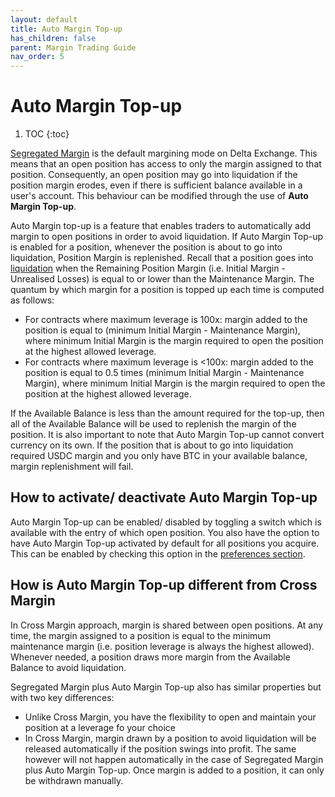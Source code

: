 ```yaml
---
layout: default
title: Auto Margin Top-up
has_children: false
parent: Margin Trading Guide
nav_order: 5
---
```


# Auto Margin Top-up

1. TOC
{:toc}

[Segregated Margin]({{site.baseurl}}/docs/trading-guide/margin-explainer/#margining-explainer) is the default margining mode on Delta Exchange. This means that an open position has access to only the margin assigned to that position. Consequently, an open position may go into liquidation if the position margin erodes, even if there is sufficient balance available in a user's account. This behaviour can be modified through the use of **Auto Margin Top-up**. 

Auto Margin top-up is a feature that enables traders to automatically add margin to open positions in order to avoid liquidation. If Auto Margin Top-up is enabled for a position, whenever the position is about to go into liquidation, Position Margin is replenished. Recall that a position goes into [liquidation]({{site.baseurl}}/docs/trading-guide/Liquidation/#liquidation) when the Remaining Position Margin (i.e. Initial Margin - Unrealised Losses) is equal to or lower than the Maintenance Margin. The quantum by which margin for a position is topped up each time is computed as follows:
 - For contracts where maximum leverage is 100x: margin added to the position is equal to (minimum Initial Margin - Maintenance Margin), where minimum Initial Margin is the margin required to open the position at the highest allowed leverage.
 - For contracts where maximum leverage is <100x: margin added to the position is equal to 0.5 times (minimum Initial Margin - Maintenance Margin), where minimum Initial Margin is the margin required to open the position at the highest allowed leverage.

 If the Available Balance is less than the amount required for the top-up, then all of the Available Balance will be used to replenish the margin of the position. It is also important to note that Auto Margin Top-up cannot convert currency on its own. If the position that is about to go into liquidation required USDC margin and you only have BTC in your available balance, margin replenishment will fail. 

 
## How to activate/ deactivate Auto Margin Top-up 

Auto Margin Top-up can be enabled/ disabled by toggling a switch which is available with the entry of which open position. You also have the option to have Auto Margin Top-up activated by default for all positions you acquire. This can be enabled by checking this option in the [preferences section](https://www.delta.exchange/app/account/preferences).


## How is Auto Margin Top-up different from Cross Margin

In Cross Margin approach, margin is shared between open positions. At any time, the margin assigned to a position is equal to the minimum maintenance margin (i.e. position leverage is always the highest allowed). Whenever needed, a position draws more margin from the Available Balance to avoid liquidation. 

Segregated Margin plus Auto Margin Top-up also has similar properties but with two key differences:
- Unlike Cross Margin, you have the flexibility to open and maintain your position at a leverage fo your choice
- In Cross Margin, margin drawn by a position to avoid liquidation will be released automatically if the position swings into profit. The same however will not happen automatically in the case of Segregated Margin plus Auto Margin Top-up. Once margin is added to a position, it can only be withdrawn manually.




